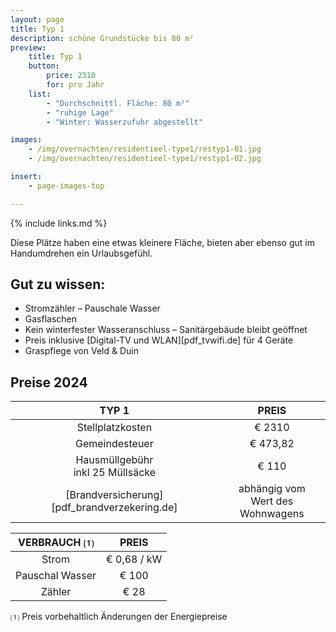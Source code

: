 ```yaml
---
layout: page
title: Typ 1
description: schöne Grundstücke bis 80 m²
preview:
    title: Typ 1
    button:
        price: 2310
        for: pro Jahr
    list:
        - "Durchschnittl. Fläche: 80 m²"
        - "ruhige Lage"
        - "Winter: Wasserzufuhr abgestellt"

images:
    - /img/overnachten/residentieel-type1/restyp1-01.jpg
    - /img/overnachten/residentieel-type1/restyp1-02.jpg

insert:
    - page-images-top

---
```


{% include links.md %}

Diese Plätze haben eine etwas kleinere Fläche, bieten aber ebenso gut im Handumdrehen ein Urlaubsgefühl.  


## Gut zu wissen:

- Stromzähler – Pauschale Wasser
- Gasflaschen
- Kein winterfester Wasseranschluss – Sanitärgebäude bleibt geöffnet
- Preis inklusive [Digital-TV und WLAN][pdf_tvwifi.de] für 4 Geräte
- Graspflege von Veld & Duin


## Preise 2024

TYP 1                                          |PREIS                               |
:---------------------------------------------:|:----------------------------------:|
Stellplatzkosten                               | € 2310     
Gemeindesteuer                                 | € 473,82
Hausmüllgebühr<br>inkl 25 Müllsäcke<br>        | € 110
 [Brandversicherung][pdf_brandverzekering.de]   | abhängig vom <br>Wert des Wohnwagens

VERBRAUCH ⑴           |PREIS          |
:--------------------:|:-------------:|
Strom                 | € 0,68 / kW
Pauschal Wasser       | € 100
Zähler                | € 28  

⑴ Preis vorbehaltlich Änderungen der Energiepreise

